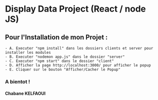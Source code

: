 # Display Data Project (React / node JS)

## Pour l'lnstallation de mon Projet  :

    - A. Executer "npm install" dans les dossiers clients et server pour installer les modules
    - B. Executer "nodemon app.js" dans le dossier "server" 
    - C. Executer "npm start" dans le dossier "client"
    - D. Afficher la page http://localhost:3000/ pour afficher le popup
    - E. Cliquer sur le bouton "Afficher/Cacher le Popup"


### A bientot ! 
#### Chabane KELFAOUI